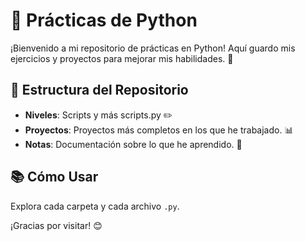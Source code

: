 # 🐍 Prácticas de Python

¡Bienvenido a mi repositorio de prácticas en Python! Aquí guardo mis ejercicios y proyectos para mejorar mis habilidades. :robot:

## 📁 Estructura del Repositorio

- **Niveles**: Scripts y más scripts.py ✏️
- **Proyectos**: Proyectos más completos en los que he trabajado. 📊
- **Notas**: Documentación sobre lo que he aprendido. 📝

## 📚 Cómo Usar

Explora cada carpeta y cada archivo `.py`. 

¡Gracias por visitar! 😊



